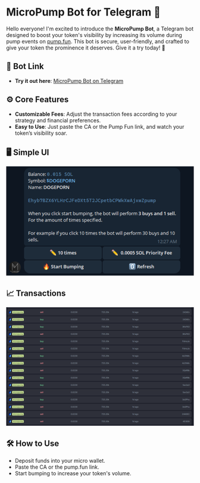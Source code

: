 # MicroPump Bot for Telegram 🚀

Hello everyone! I'm excited to introduce the **MicroPump Bot**, a Telegram bot designed to boost your token's visibility by increasing its volume during pump events on [pump.fun](https://pump.fun/board). This bot is secure, user-friendly, and crafted to give your token the prominence it deserves. Give it a try today! 🌟

## 🔗 Bot Link
- **Try it out here**: [MicroPump Bot on Telegram](https://t.me/micropump_bot)

## ⚙️ Core Features
- **Customizable Fees**: Adjust the transaction fees according to your strategy and financial preferences.
- **Easy to Use**: Just paste the CA or the Pump Fun link, and watch your token’s visibility soar.

## 🖥️ Simple UI
 ![Screenshot of MicroPump Bot](ui.png)

## 📈 Transactions
 ![Proof of Transactions](tx.png)

## 🛠️ How to Use
- Deposit funds into your micro wallet.
- Paste the CA or the pump.fun link.
- Start bumping to increase your token's volume.

